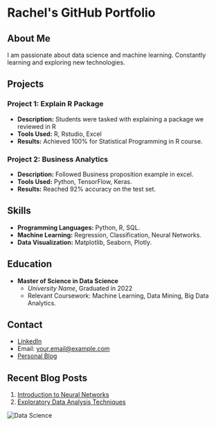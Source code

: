 # Rachel's  GitHub Portfolio

## About Me
I am passionate about data science and machine learning. Constantly learning and exploring new technologies.

## Projects
### Project 1: Explain R Package
- **Description:** Students were tasked with explaining a package we reviewed in R
- **Tools Used:** R, Rstudio, Excel
- **Results:** Achieved 100% for Statistical Programming in R course.

### Project 2: Business Analytics
- **Description:** Followed Business proposition example in excel. 
- **Tools Used:** Python, TensorFlow, Keras.
- **Results:** Reached 92% accuracy on the test set.

## Skills
- **Programming Languages:** Python, R, SQL.
- **Machine Learning:** Regression, Classification, Neural Networks.
- **Data Visualization:** Matplotlib, Seaborn, Plotly.

## Education
- **Master of Science in Data Science**
  - *University Name*, Graduated in 2022
  - Relevant Coursework: Machine Learning, Data Mining, Big Data Analytics.

## Contact
- [LinkedIn](https://www.linkedin.com/in/yourprofile)
- Email: your.email@example.com
- [Personal Blog](https://yourblog.com)

## Recent Blog Posts
1. [Introduction to Neural Networks](https://yourblog.com/intro-to-neural-networks)
2. [Exploratory Data Analysis Techniques](https://yourblog.com/eda-techniques)

![Data Science](https://image-url.com/data-science-image)
